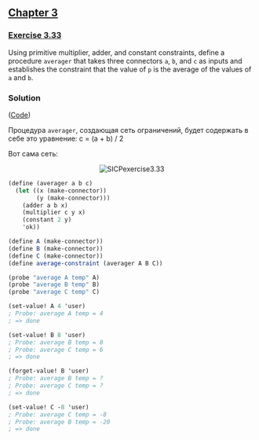 ## [Chapter 3](../index.md#3-Modularity-Objects-and-State)

### [Exercise 3.33](https://mitpress.mit.edu/sites/default/files/sicp/full-text/book/book-Z-H-22.html#%_thm_3.33)

Using primitive multiplier, adder, and constant constraints, define a procedure `averager` that takes three connectors `a`, `b`, and `c` as inputs and establishes the constraint that the value of `p` is the average of the values of `a` and `b`.

### Solution

([Code](../../src/Chapter%203/Exercise%203.33.scm))

Процедура `averager`, создающая сеть ограничений, будет содержать в себе это уравнение: c = (a + b) / 2

Вот сама сеть:

<p align="center">
  <img src="https://i.ibb.co/bQSq6c2/SICPexercise3-33.png" alt="SICPexercise3.33" title="SICPexercise3.33">
</p>


```scheme
(define (averager a b c)
  (let ((x (make-connector))
        (y (make-connector)))
    (adder a b x)
    (multiplier c y x)
    (constant 2 y)
    'ok))
```
```scheme
(define A (make-connector))
(define B (make-connector))
(define C (make-connector))
(define average-constraint (averager A B C))

(probe "average A temp" A)
(probe "average B temp" B)
(probe "average C temp" C)

(set-value! A 4 'user)
; Probe: average A temp = 4
; => done

(set-value! B 8 'user)
; Probe: average B temp = 8
; Probe: average C temp = 6
; => done

(forget-value! B 'user)
; Probe: average B temp = ?
; Probe: average C temp = ?
; => done

(set-value! C -8 'user)
; Probe: average C temp = -8
; Probe: average B temp = -20
; => done
```

